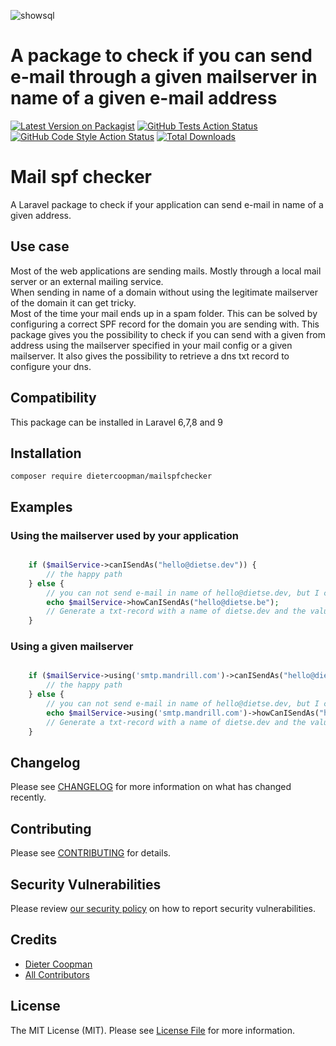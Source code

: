 ![showsql](https://banners.beyondco.de/mailspfchecker.png?theme=light&packageManager=composer+require&packageName=dietercoopman%2Fmailspfchecker&pattern=architect&style=style_1&description=A+Laravel+package+to+check+if+your+application+can+send+e-mail+in+name+of+a+given+address.&md=1&showWatermark=1&fontSize=100px&images=https%3A%2F%2Flaravel.com%2Fimg%2Flogomark.min.svg)

# A package to check if you can send e-mail through a given mailserver in name of a given e-mail address

[![Latest Version on Packagist](https://img.shields.io/packagist/v/dietercoopman/mailspfchecker.svg?style=flat-square)](https://packagist.org/packages/dietercoopman/mailspfchecker)
[![GitHub Tests Action Status](https://img.shields.io/github/workflow/status/dietercoopman/mailspfchecker/run-tests?label=tests)](https://github.com/dietercoopman/mailspfchecker/actions?query=workflow%3Arun-tests+branch%3Amain)
[![GitHub Code Style Action Status](https://img.shields.io/github/workflow/status/dietercoopman/mailspfchecker/Fix%20PHP%20code%20style%20issues?label=code%20style)](https://github.com/dietercoopman/mailspfchecker/actions?query=workflow%3A"Fix+PHP+code+style+issues"+branch%3Amain)
[![Total Downloads](https://img.shields.io/packagist/dt/dietercoopman/mailspfchecker.svg?style=flat-square)](https://packagist.org/packages/dietercoopman/mailspfchecker)

# Mail spf checker

A Laravel package to check if your application can send e-mail in name of a given address.

## Use case

Most of the web applications are sending mails.  Mostly through a local mail server or an external mailing service.  
When sending in name of a domain without using the legitimate mailserver of the domain it can get tricky.  
Most of the time your mail ends up in a spam folder.  This can be solved by configuring a correct SPF record for the domain you are sending with.  This package
gives you the possibility to check if you can send with a given from address using the mailserver specified in your mail config
or a given mailserver.  It also gives the possibility to retrieve a dns txt record to configure your dns. 

## Compatibility

This package can be installed in Laravel 6,7,8 and 9

## Installation

```shell
composer require dietercoopman/mailspfchecker
```

## Examples

### Using the mailserver used by your application

```php 

    if ($mailService->canISendAs("hello@dietse.dev")) {
        // the happy path
    } else {
        // you can not send e-mail in name of hello@dietse.dev, but I can tell you what to do  
        echo $mailService->howCanISendAs("hello@dietse.be");
        // Generate a txt-record with a name of dietse.dev and the value v=spf1 ip4:#.#.#.# -all
    }
```

### Using a given mailserver

```php 

    if ($mailService->using('smtp.mandrill.com')->canISendAs("hello@dietse.dev")) {
        // the happy path
    } else {
        // you can not send e-mail in name of hello@dietse.dev, but I can tell you what to do  
        echo $mailService->using('smtp.mandrill.com')->howCanISendAs("hello@dietse.be");
        // Generate a txt-record with a name of dietse.dev and the value v=spf1 ip4:spf.mandrill.com -all
    }
```

## Changelog

Please see [CHANGELOG](CHANGELOG.md) for more information on what has changed recently.

## Contributing

Please see [CONTRIBUTING](.github/CONTRIBUTING.md) for details.

## Security Vulnerabilities

Please review [our security policy](../../security/policy) on how to report security vulnerabilities.

## Credits

- [Dieter Coopman](https://github.com/dietercoopman)
- [All Contributors](../../contributors)

## License

The MIT License (MIT). Please see [License File](LICENSE.md) for more information.
